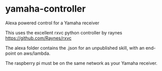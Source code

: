 # yamaha-controller
Alexa powered control for a Yamaha receiver

This uses the excellent rxvc python controller by raynes
https://github.com/Raynes/rxvc

The alexa folder contains the .json for an unpublished skill, with an end-point on aws/lambda.

The raspberry pi must be on the same network as your Yamaha receiver.
